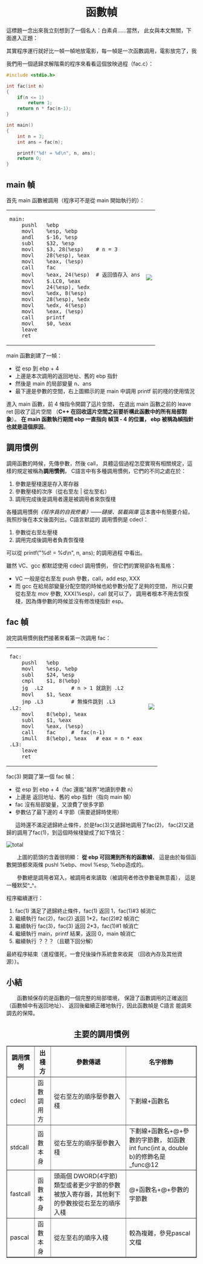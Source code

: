 
<a name="top"></a>

<h1 align="center">函數幀
</h1>

這標題一念出來我立刻想到了一個名人：白素貞……當然，
此女與本文無關，下面進入正題：

<pre>其實程序運行就好比一幀一幀地放電影，每一幀是一次函數調用，電影放完了，我們就看到結局了。</pre>

我們用一個遞歸求解階乘的程序來看看這個放映過程（fac.c）：

```c
#include <stdio.h>

int fac(int n)
{
	if(n <= 1)
		return 1;
	return n * fac(n-1);
}

int main()
{
	int n = 3;
	int ans = fac(n);

	printf("%d! = %d\n", n, ans);
	return 0;
}
```
## main 幀

首先 main 函數被調用（程序可不是從 main 開始執行的）：

<table>
<tr><td>
<pre><code>main:
	pushl	%ebp
	movl	%esp, %ebp
	andl	$-16, %esp
	subl	$32, %esp
	movl	$3, 28(%esp)	# n = 3
	movl	28(%esp), %eax
	movl	%eax, (%esp)
	call	fac
	movl	%eax, 24(%esp)	# 返回值存入 ans
	movl	$.LC0, %eax
	movl	24(%esp), %edx
	movl	%edx, 8(%esp)
	movl	28(%esp), %edx
	movl	%edx, 4(%esp)
	movl	%eax, (%esp)
	call	printf
	movl	$0, %eax
	leave
	ret
</code></pre></td>
<td><img src="images/original_D0zG_726b00003e04118c.jpg" /></td>
</tr></table>

main 函數創建了一幀：

* 從 esp 到 ebp + 4
* 上邊是本次調用的返回地址、舊的 ebp 指針
* 然後是 main 的局部變量 n、ans
* 最下邊是參數的空間，右上圖顯示的是 main 中調用 printf
前的棧的使用情況

進入 main 函數，前 4 條指令開闢了這片空間，
在退出 main 函數之前的 leave ret 回收了這片空間
（<b>C++ 在回收這片空間之前要析構此函數中的所有局部對象</b>）。
<b>在 main 函數執行期間 ebp 一直指向 幀頂 - 4 的位置，
ebp 被稱為幀指針也就是這個原因</b>。

## 調用慣例

調用函數的時候，先傳參數，然後 call，
具體這個過程怎麼實現有相關規定，這樣的規定被稱為<b>調用慣例</b>，
C語言中有多種調用慣例，它們的不同之處在於：

1. 參數是壓棧還是存入寄存器
2. 參數壓棧的次序（從右至左 | 從左至右）
3. 調用完成後是調用者還是被調用者來恢復棧

各種調用慣例<em>《程序員的自我修養》——鏈接、裝載與庫</em>
這本書中有簡要介紹，我照抄後在本文後面列出。C語言默認的
調用慣例是 cdecl：

1. 參數從右至左壓棧
2. 調用完成後調用者負責恢復棧

可以從 printf("%d! = %d\n", n, ans); 的調用過程
中看出。

雖然 VC、gcc 都默認使用 cdecl 調用慣例，
但它們的實現卻各有風格：

* VC 一般是從右至左 push 參數，call，add esp, XXX
* 而 gcc 在給局部變量分配空間的時候也給參數分配了足夠的空間，
所以只要從右至左 mov 參數, XXX(%esp)，call 就可以了，
調用者根本不用去恢復棧，因為傳參數的時候並沒有修改棧指針 esp。

## fac 幀

說完調用慣例我們接著來看第一次調用 fac：

<table>
<tr><td>
<pre><code>fac:
	pushl	%ebp
	movl	%esp, %ebp
	subl	$24, %esp
	cmpl	$1, 8(%ebp)
	jg	.L2			# n > 1 就跳到 .L2
	movl	$1, %eax
	jmp	.L3			# 無條件跳到 .L3
.L2:
	movl	8(%ebp), %eax
	subl	$1, %eax
	movl	%eax, (%esp)
	call	fac		#  fac(n-1)
	imull	8(%ebp), %eax	# eax = n * eax
.L3:
	leave
	ret
</code></pre></td>
<td><img src="./images/original_XcDN_08c400005ab9125d.jpg" /></td>
</tr></table>

fac(3) 開闢了第一個 fac 幀：

* 從 esp 到 ebp + 4（fac 還能"越界"地讀到參數 n）
* 上邊是 返回地址、舊的 ebp 指針（指向 main 幀）
* fac 沒有局部變量，又浪費了很多字節
* 參數佔了最下邊的 4 字節（需要遞歸時使用）

`　　`這時還不滿足遞歸終止條件，於是fac(3)又遞歸地調用了fac(2)，
fac(2)又遞歸的調用了fac(1)，到這個時候棧變成了如下情況：

![total](images/original_y9zg_1a3800005b5a118e.jpg)

　　上圖的箭頭的含義很明顯：
<b>從 ebp 可回溯到所有的函數幀</b>，
這是由於每個函數開頭都來兩條 pushl %ebp、movl %esp, %ebp造成的。

　　參數總是調用者寫入，被調用者來讀取（被調用者修改參數毫無意義），
這是一種默契^_^。

程序繼續運行：

1. fac(1) 滿足了遞歸終止條件，fac(1) 返回 1，fac(1)#3 幀消亡
2. 繼續執行 fac(2)，fac(2) 返回 1\*2，fac(2)#2 幀消亡
3. 繼續執行 fac(3)，fac(3) 返回 2\*3，fac(1)#1 幀消亡
4. 繼續執行 main，printf 結果，返回 0，main 幀消亡
5. 繼續執行 ？？？（且聽下回分解）

最終程序結束（進程僵死，一會兒後操作系統會來收屍
（回收內存及其他資源））。

## 小結

　　函數幀保存的是函數的一個完整的局部環境，
保證了函數調用的正確返回（函數幀中有返回地址）、
返回後繼續正確地執行，因此函數幀是 C語言 能調來調去的保障。

<h2 align="center">主要的調用慣例</h2>
<table border="1">
 <tr>
  <th>調用慣例</th>
  <th>出棧方</th>
  <th>參數傳遞</th>
  <th>名字修飾</th>
 </tr>
 <tr>
  <td>cdecl</td>
  <td>函數調用方</td>
  <td>從右至左的順序壓參數入棧</td>
  <td>下劃線+函數名</td>
 </tr>
 <tr>
  <td>stdcall</td>
  <td>函數本身</td>
  <td>從右至左的順序壓參數入棧</td>
  <td>下劃線+函數名+@+參數的字節數，
  如函數 int func(int a, double b)的修飾名是
  _func@12</td>
 </tr>
  <tr>
  <td>fastcall</td>
  <td>函數本身</td>
  <td>頭兩個 DWORD(4字節)類型或者更少字節的參數
  被放入寄存器，其他剩下的參數按從右至左的順序入棧</td>
  <td>@+函數名+@+參數的字節數</td>
 </tr>
 <tr>
  <td>pascal</td>
  <td>函數本身</td>
  <td>從左至右的順序入棧</td>
  <td>較為複雜，參見pascal文檔</td>
 </tr>
 </table>

